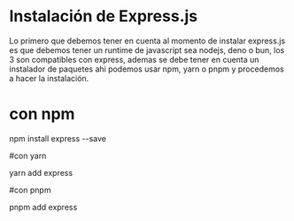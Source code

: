 
# Instalación de Express.js

Lo primero que debemos tener en cuenta al momento de instalar express.js es que debemos tener un runtime de javascript sea nodejs, deno o bun, 
los 3 son compatibles con express, ademas se debe tener en cuenta un instalador de paquetes ahi podemos usar npm, yarn o pnpm y procedemos a hacer la instalación.


# con npm

npm install express --save


#con yarn

yarn add express


#con pnpm

pnpm add express
